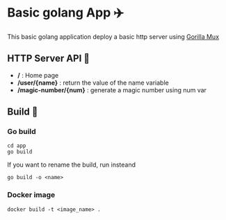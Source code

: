 # Basic golang App :airplane:

This basic golang application deploy a basic http server using [Gorilla Mux](https://github.com/gorilla/mux.git)

## HTTP Server API :book:

+ **/** : Home page
+ **/user/{name}** : return the value of the name variable
+ **/magic-number/{num}** : generate a magic number using num var

## Build :hammer:

### Go build

    cd app 
    go build

If you want to rename the build, run insteand

    go build -o <name>

### Docker image

    docker build -t <image_name> .